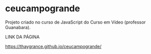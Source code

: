 # ceucampogrande
Projeto criado no curso de JavaScript do Curso em Vídeo (professor Guanabara).

LINK DA PÁGINA

https://thaygrance.github.io/ceucampogrande/

